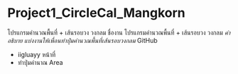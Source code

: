 # Project1_CircleCal_Mangkorn
โปรแกรมคำนวณพื้นที่ + เส้นรอบวง วงกลม
ชื่องาน โปรแกรมคำนวณพื้นที่ + เส้นรอบวง วงกลม
*คำอธิบาย แบ่งงานให้เพื่อนทำปุ่มคำนวณพื้นที่เส้นรอบวงกลม*
GitHub 
- iigluayy
หน้าที่
- ทำปุ่มคำนาณ Area